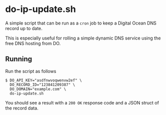 # do-ip-update.sh

A simple script that can be run as a `cron` job to keep a Digital Ocean DNS record up to date. 

This is especially useful for rolling a simple dynamic DNS service using the free DNS hosting from DO.

## Running

Run the script as follows

    $ DO_API_KEY="asdfnwvoqwenvw2ef" \
      DO_RECORD_ID="123841209387" \
      DO_DOMAIN="example.com" \
      do-ip-update.sh

You should see a result with a `200 OK` response code and a JSON struct of the record data.


